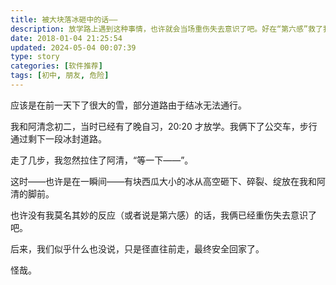 ```yaml
---
title: 被大块落冰砸中的话——
description: 放学路上遇到这种事情，也许就会当场重伤失去意识了吧。好在“第六感”救了我和朋友。
date: 2018-01-04 21:25:54
updated: 2024-05-04 00:07:39
type: story
categories: [软件推荐]
tags: [初中, 朋友, 危险]
---
```


应该是在前一天下了很大的雪，部分道路由于结冰无法通行。

我和阿清念初二，当时已经有了晚自习，20:20 才放学。我俩下了公交车，步行通过剩下一段冰封道路。

走了几步，我忽然拉住了阿清，“等一下——”。

这时——也许是在一瞬间——有块西瓜大小的冰从高空砸下、碎裂、绽放在我和阿清的脚前。

也许没有我莫名其妙的反应（或者说是第六感）的话，我俩已经重伤失去意识了吧。

后来，我们似乎什么也没说，只是径直往前走，最终安全回家了。

怪哉。
